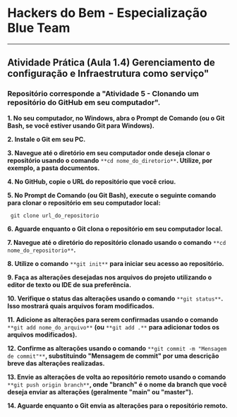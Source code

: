 # Hackers do Bem -  Especialização Blue Team

---

## Atividade Prática (Aula 1.4) Gerenciamento de configuração e Infraestrutura como serviço" 

### Repositório corresponde a "Atividade 5 - Clonando um repositório do GitHub em seu computador".

**1. No seu computador, no Windows, abra o Prompt de Comando (ou o Git Bash, se você estiver usando Git para Windows).**

**2. Instale o Git em seu PC.**

**3. Navegue até o diretório em seu computador onde deseja clonar o repositório usando o comando** `**cd nome_do_diretorio**`**. Utilize, por exemplo, a pasta documentos.**

**4. No GitHub, copie o URL do repositório que você criou.**

**5. No Prompt de Comando (ou Git Bash), execute o seguinte comando para clonar o repositório em seu computador local:**

```
 git clone url_do_repositorio
```

**6. Aguarde enquanto o Git clona o repositório em seu computador local.**

**7. Navegue até o diretório do repositório clonado usando o comando** `**cd nome_do_repositorio**`**.**

**8. Utilize o comando** `**git init**` **para iniciar seu acesso ao repositório.**

**9. Faça as alterações desejadas nos arquivos do projeto utilizando o editor de texto ou IDE de sua preferência.**

**10. Verifique o status das alterações usando o comando** `**git status**`**. Isso mostrará quais arquivos foram modificados.**

**11. Adicione as alterações para serem confirmadas usando o comando** `**git add nome_do_arquivo**` **(ou** `**git add .**` **para adicionar todos os arquivos modificados).**

**12. Confirme as alterações usando o comando** `**git commit -m "Mensagem de commit"**`**, substituindo "Mensagem de commit" por uma descrição breve das alterações realizadas.**

**13. Envie as alterações de volta ao repositório remoto usando o comando** `**git push origin branch**`**, onde "branch" é o nome da branch que você deseja enviar as alterações (geralmente "main" ou "master").**

**14. Aguarde enquanto o Git envia as alterações para o repositório remoto.**